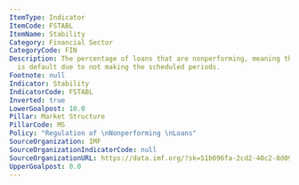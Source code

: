 ```yaml
---
ItemType: Indicator
ItemCode: FSTABL
ItemName: Stability
Category: Financial Sector
CategoryCode: FIN
Description: The percentage of loans that are nonperforming, meaning that the borrower
  is default due to not making the scheduled periods.
Footnote: null
Indicator: Stability
IndicatorCode: FSTABL
Inverted: true
LowerGoalpost: 10.0
Pillar: Market Structure
PillarCode: MS
Policy: "Regulation of \nNonperforming \nLoans"
SourceOrganization: IMF
SourceOrganizationIndicatorCode: null
SourceOrganizationURL: https://data.imf.org/?sk=51b096fa-2cd2-40c2-8d09-0699cc1764da
UpperGoalpost: 0.0
---
```



